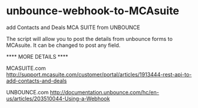 # unbounce-webhook-to-MCAsuite
add Contacts and Deals MCA SUITE from UNBOUNCE

The script will allow you to post the details from unbounce forms to MCAsuite.
It can be changed to post any field.

**** MORE DETAILS ****

MCASUITE.com
http://support.mcasuite.com/customer/portal/articles/1913444-rest-api-to-add-contacts-and-deals

UNBOUNCE.com
http://documentation.unbounce.com/hc/en-us/articles/203510044-Using-a-Webhook